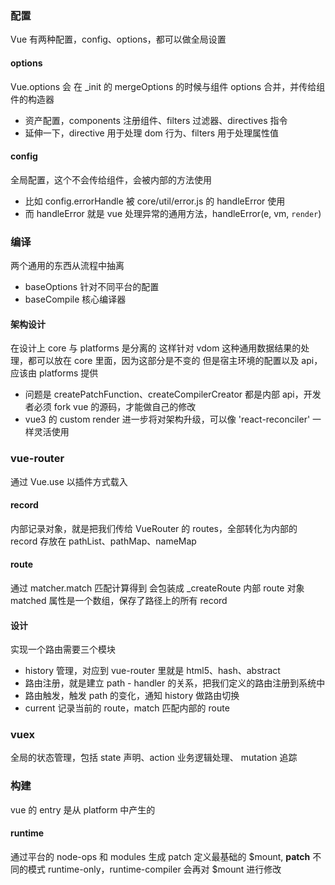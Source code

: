 ### 配置
Vue 有两种配置，config、options，都可以做全局设置

#### options
Vue.options 会 在 _init 的 mergeOptions 的时候与组件 options 合并，并传给组件的构造器
- 资产配置，components 注册组件、filters 过滤器、directives 指令
- 延伸一下，directive 用于处理 dom 行为、filters 用于处理属性值

#### config
全局配置，这个不会传给组件，会被内部的方法使用
- 比如 config.errorHandle 被 core/util/error.js 的 handleError 使用
- 而 handleError 就是 vue 处理异常的通用方法，handleError(e, vm, `render`)

### 编译
两个通用的东西从流程中抽离
- baseOptions 针对不同平台的配置
- baseCompile 核心编译器

#### 架构设计
在设计上 core 与 platforms 是分离的
这样针对 vdom 这种通用数据结果的处理，都可以放在 core 里面，因为这部分是不变的
但是宿主环境的配置以及 api，应该由 platforms 提供
- 问题是 createPatchFunction、createCompilerCreator 都是内部 api，开发者必须 fork vue 的源码，才能做自己的修改
- vue3 的 custom render 进一步将对架构升级，可以像 'react-reconciler' 一样灵活使用

### vue-router
通过 Vue.use 以插件方式载入

#### record
内部记录对象，就是把我们传给 VueRouter 的 routes，全部转化为内部的 record
存放在 pathList、pathMap、nameMap

#### route
通过 matcher.match 匹配计算得到
会包装成 _createRoute 内部 route 对象
matched 属性是一个数组，保存了路径上的所有 record

#### 设计
实现一个路由需要三个模块
- history 管理，对应到 vue-router 里就是 html5、hash、abstract
- 路由注册，就是建立 path - handler 的关系，把我们定义的路由注册到系统中
- 路由触发，触发 path 的变化，通知 history 做路由切换
- current 记录当前的 route，match 匹配内部的 route

### vuex
全局的状态管理，包括 state 声明、action 业务逻辑处理、 mutation 追踪

### 构建
vue 的 entry 是从 platform 中产生的

#### runtime
通过平台的 node-ops 和 modules 生成 patch
定义最基础的 $mount, __patch__
不同的模式 runtime-only，runtime-compiler 会再对 $mount 进行修改